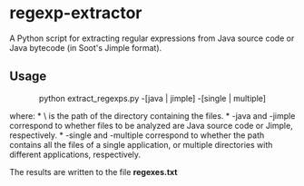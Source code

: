 # regexp-extractor
A Python script for extracting regular expressions from Java source code or Java bytecode (in Soot's Jimple format).

## Usage
<p align="center">
python extract_regexps.py <path> -[java | jimple] -[single | multiple]
</p>
where:
* \<path\> is the path of the directory containing the files.
* -java and -jimple correspond to whether files to be analyzed are Java source code or Jimple, respectively.
* -single and -multiple correspond to whether the path contains all the 
files of a single application, or multiple directories with 
different applications, respectively.

The results are written to the file **regexes.txt**